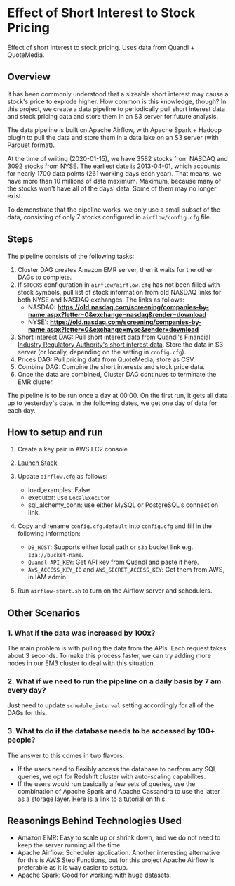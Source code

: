 # Effect of Short Interest to Stock Pricing

Effect of short interest to stock pricing. Uses data from Quandl + QuoteMedia.

## Overview

It has been commonly understood that a sizeable short interest may cause a stock's price to explode higher. How common is this knowledge, though? In this project, we create a data pipeline to periodically pull short interest data and stock pricing data and store them in an S3 server for future analysis.

The data pipeline is built on Apache Airflow, with Apache Spark + Hadoop plugin to pull the data and store them in a data lake on an S3 server (with Parquet format).

At the time of writing (2020-01-15), we have 3582 stocks from NASDAQ and 3092 stocks from NYSE. The earliest date is 2013-04-01, which accounts for nearly 1700 data points (261 working days each year). That means, we have more than 10 millions of data maximum. Maximum, because many of the stocks won't have all of the days' data. Some of them may no longer exist.

To demonstrate that the pipeline works, we only use a small subset of the data, consisting of only 7 stocks configured in `airflow/config.cfg` file.

## Steps

The pipeline consists of the following tasks:

1. Cluster DAG creates Amazon EMR server, then it waits for the other DAGs to complete.
2. If `STOCKS` configuration in `airflow/airflow.cfg` has not been filled with stock symbols, pull list of stock information from 
   old NASDAQ links for both NYSE and NASDAQ exchanges. The links as follows:
   - NASDAQ: **https://old.nasdaq.com/screening/companies-by-name.aspx?letter=0&exchange=nasdaq&render=download**
   - NYSE': **https://old.nasdaq.com/screening/companies-by-name.aspx?letter=0&exchange=nyse&render=download**
3. Short Interest DAG: Pull short interest data from [Quandl's Financial Industry Regulatory Authority's short interest data](https://www.quandl.com/data/FINRA-Financial-Industry-Regulatory-Authority). Store the data in S3 server (or locally, depending on the setting in `config.cfg`).
4. Prices DAG: Pull pricing data from QuoteMedia, store as CSV.
5. Combine DAG: Combine the short interests and stock price data.
6. Once the data are combined, Cluster DAG continues to terminate the EMR cluster.

The pipeline is to be run once a day at 00:00. On the first run, it gets all data up to yesterday's date. In the following dates, we get one day of data for each day.


## How to setup and run

1. Create a key pair in AWS EC2 console
2. [Launch Stack](https://console.aws.amazon.com/cloudformation/home?region=us-west-2#/stacks/new?stackName=Airflow-Blog&templateURL=https://s3.amazonaws.com/aws-bigdata-blog/artifacts/airflow.livy.emr/airflow.yaml)

1. Update `airflow.cfg` as follows: 
    - load_examples: False
    - executor: use `LocalExecutor`
    - sql_alchemy_conn: use either MySQL or PostgreSQL's connection link.
2. Copy and rename `config.cfg.default` into `config.cfg` and fill in the following information:
    - `DB_HOST`: Supports either local path or `s3a` bucket link e.g. `s3a://bucket-name`.
    - `Quandl API_KEY`: Get API key from [Quandl](https://quandl.com) and paste it here.
    - `AWS_ACCESS_KEY_ID` and `AWS_SECRET_ACCESS_KEY`: Get them from AWS, in IAM admin.
3. Run `airflow-start.sh` to turn on the Airflow server and schedulers.


## Other Scenarios

### 1. What if the data was increased by 100x?
The main problem is with pulling the data from the APIs. Each request takes about 3 seconds. To make this process faster, we can try adding more nodes in our EM3 cluster to deal with this situation.

### 2. What if we need to run the pipeline on a daily basis by 7 am every day?
Just need to update `schedule_interval` setting accordingly for all of the DAGs for this.

### 3. What to do if the database needs to be accessed by 100+ people?
The answer to this comes in two flavors:
- If the users need to flexibly access the database to perform any SQL queries, we opt for Redshift cluster with auto-scaling capabilites.
- If the users would run basically a few sets of queries, use the combination of Apache Spark and Apache Cassandra to use the latter as a storage layer. [Here](https://opencredo.com/blogs/data-analytics-using-cassandra-and-spark/) is a link to a tutorial on this.


## Reasonings Behind Technologies Used

- Amazon EMR: Easy to scale up or shrink down, and we do not need to keep the server running all the time.
- Apache Airflow: Scheduler application. Another interesting alternative for this is AWS Step Functions, but for
  this project Apache Airflow is preferable as it is way easier to setup.
- Apache Spark: Good for working with huge datasets.